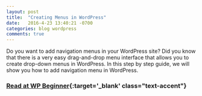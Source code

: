 ```yaml
---
layout: post
title:  "Creating Menus in WordPress"
date:   2016-4-23 13:40:21 -0700
categories: blog wordpress
comments: true
---
```

Do you want to add navigation menus in your WordPress site? Did you know that there is a very easy drag-and-drop menu interface that allows you to create drop-down menus in WordPress. In this step by step guide, we will show you how to add navigation menu in WordPress.

### [Read at WP Beginner][wp-beg-menus]{:target='\_blank' class="text-accent"}

[wp-beg-menus]: http://www.wpbeginner.com/beginners-guide/how-to-add-navigation-menu-in-wordpress-beginners-guide